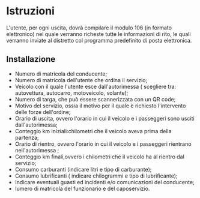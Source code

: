 # Istruzioni
L'utente, per ogni uscita, dovrà compilare il modulo 106 (in formato elettronico) nel quale verranno richeste tutte le informazioni di rito, le quali verranno inviate al distretto col programma predefinito di posta elettronica.

## Installazione

- Numero di matricola del conducente;
- Numero di matricola dell'utente che ordina il servizio; 
- Veicolo con il quale l'utente esce dall'autorimessa ( scegliere tra: autovettura, autocarro, motoveicolo, volante);
- Numero di targa, che può essere scannerizzata con un QR code;
- Motivo del servizio, ossia il motivo per il quale è richiesto l'intervento delle forze dell'ordine;
- Orario di uscita, ovvero l'orario in cui il veicolo e i passeggeri sono usciti dall'autorimessa;
- Conteggio km iniziali:chilometri che il veicolo aveva prima della partenza;
- Orario di rientro, ovvero l'orario in cui il veicolo e i passeggeri rientrano nell'autorimessa ;
- Conteggio km finali,ovvero i chilometri che il veicolo ha al rientro dal servizio; 
- Consumo carburanti (indicare litri e tipo di carburante);
- Consumo lubrificanti ( indicare chilogrammi e tipo di lubrificante);
- Indicare eventuali guasti ed incidenti e/o comunicazioni del conducente;
- Iumero di matricola del funzionario e del caposervizio.
